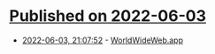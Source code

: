 # [Published on 2022-06-03](index.md)

* [2022-06-03, 21:07:52](https://news.ycombinator.com/item?id=31613624) - [WorldWideWeb.app](https://blog.iconfactory.com/2022/06/worldwideweb-part-2/)
